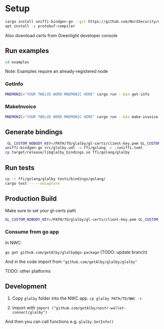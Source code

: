 # Setup

```sh
cargo install uniffi-bindgen-go --git https://github.com/NordSecurity/uniffi-bindgen-go --tag v0.2.1+v0.25.0
apt install -y protobuf-compiler
```

Also download certs from Greenlight developer console

## Run examples

```sh
cd examples
```

Note: Examples require an already-registered node

### GetInfo

```sh
MNEMONIC="YOUR TWELVE WORD MNEMONIC HERE" cargo run --bin get-info
```

### MakeInvoice

```sh
MNEMONIC="YOUR TWELVE WORD MNEMONIC HERE" cargo run --bin make-invoice
```

## Generate bindings

```sh
 GL_CUSTOM_NOBODY_KEY=/PATH/TO/glalby/gl-certs/client-key.pem GL_CUSTOM_NOBODY_CERT=/PATH/TO/glalby/gl-certs/client.crt cargo build --release
uniffi-bindgen-go src/glalby.udl -o ffi/golang -c ./uniffi.toml
cp target/release/libglalby_bindings.so ffi/golang/glalby
```

## Run tests

```sh
cp -r ffi/golang/glalby tests/bindings/golang/
cargo test -- --nocapture
```

## Production Build

Make sure to set your gl-certs path

```sh
GL_CUSTOM_NOBODY_KEY=/PATH/TO/glalby/gl-certs/client-key.pem GL_CUSTOM_NOBODY_CERT=/PATH/TO/glalby/gl-certs/client.crt cargo build --release && uniffi-bindgen-go src/glalby.udl -o ffi/golang -c ./uniffi.toml && cp target/release/libglalby_bindings.so ffi/golang/glalby && cp ffi/golang/glalby/* glalby/ -r
```

### Consume from go app

In NWC:

`go get github.com/getAlby/glalby@go-package` (TODO: update branch)

And in the code import from `"github.com/getAlby/glalby/glalby"`

TODO: other platforms

## Development

1. Copy `glalby` folder into the NWC app. `cp glalby PATH/TO/NWC -r`

2. Import with `import ("github.com/getAlby/nostr-wallet-connect/glalby")`

And then you can call functions e.g. `glalby.GetInfo()`

